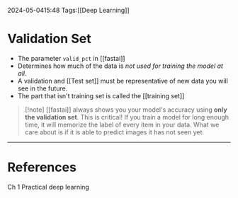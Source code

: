 2024-05-0415:48
Tags:[[Deep Learning]]
# Validation Set
- The parameter `valid_pct` in [[fastai]] 
- Determines how much of the data is *not used for training the model at all*. 
- A validation and [[Test set]] must be representative of new data you will see in the future.
- The part that isn't training set is called the [[training set]]

>[!note]  [[fastai]] always shows you your model's accuracy using **only the validation set**. This is critical! If you train a model for long enough time, it will memorize the label of every item in your data. What we care about is if it is able to predict images it has not seen yet.



---
# References
Ch 1 Practical deep learning 